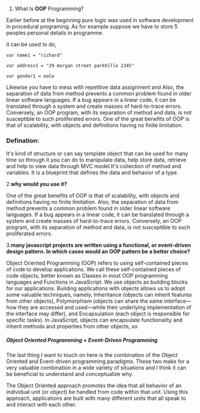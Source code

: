 1. What Is **OOP** Programming?

Earlier before at the beginning pure logic was used in
software development in procedural programing. 
As for example suppose we have to store 5 peoples personal
details in programme.

it can be used to do, 

`var name1 = "richard"`

`var address1 = "29 morgan street parkVille 2345"`

`var gender1 = male` 

Likewise you have to mess with repetitive data assignment 
and Also, the separation of data from method prevents a common 
problem found in older linear software languages. 
If a bug appears in a linear code, it can be translated through
a system and create masses of hard-to-trace errors. Conversely,
an OOP program, with its separation of method and data, is not
susceptible to such proliferated errors.
One of the great benefits of OOP is that of scalability, 
with objects and definitions having no finite limitation.

### Defination:
It's kind of structure or can say template object that can be 
used for many time so through it you can do to manipulate data,
help store data, retrieve and help to view data through MVC
model.It's collection of method and variables. It is a blueprint 
that defines the data and behavior of a type.

2.**why would you use it?**

One of the great benefits of OOP is that of scalability, 
with objects and definitions having no finite limitation.
Also, the separation of data from method prevents a common 
problem found in older linear software languages. 
If a bug appears in a linear code, it can be translated through
a system and create masses of hard-to-trace errors. 
Conversely, an OOP program, with its separation of method and
data, is not susceptible to such proliferated errors.

3.**many javascript projects are written using a functional, 
or event-driven design pattern. In which cases would an OOP
pattern be a better choice?** 

Object Oriented Programming (OOP) refers to using 
self-contained pieces of code to develop applications. We call 
these self-contained pieces of code objects, better known as 
Classes in most OOP programming languages and Functions in 
JavaScript. We use objects as building blocks for our 
applications. Building applications with objects allows us to 
adopt some valuable techniques, namely, Inheritance 
(objects can inherit features from other objects), 
Polymorphism (objects can share the same interface—how they 
are accessed and used—while their underlying implementation 
of the interface may differ), and Encapsulation (each object 
is responsible for specific tasks).
In JavaScript, objects can encapsulate functionality and 
inherit methods and properties from other objects, so 

##### Object Oriented Programming + Event-Driven Programming

The last thing I want to touch on here is the combination of 
the Object Oriented and Event-driven programming paradigms. 
These two make for a very valuable combination in a wide 
variety of situations and I think it can be beneficial to 
understand and conceptualize why.

The Object Oriented approach promotes the idea that all 
behavior of an individual unit (or object) be handled from 
code within that unit. Using this approach, applications are 
built with many different units that all speak to and interact 
with each other.






  